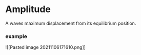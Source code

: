 # Amplitude
A waves maximum displacement from its equilibrium position.

### example 
![[Pasted image 20211106171610.png]]